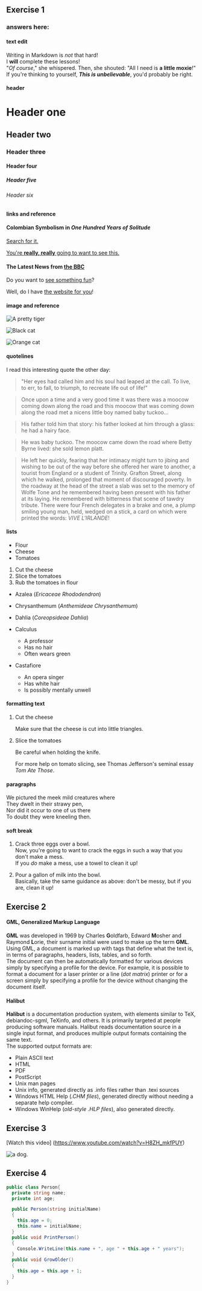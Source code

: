## Exercise 1

### answers here:

#### text edit

Writing in Markdown is _not_ that hard!  
I **will** complete these lessons!  
"_Of course_," she whispered. Then, she shouted: "All I need is **a little moxie**!"  
If you're thinking to yourself, **_This is unbelievable_**, you'd probably be right.

#### header

# Header one  
## Header two  
### Header three  
#### Header four  
##### Header five  
###### Header six  

#### links and reference

#### Colombian Symbolism in _One Hundred Years of Solitude_

[Search for it.](https://www.google.com)  

[You're **really, really** going to want to see this.](https://www.dailykitten.com)  

#### The Latest News from [the BBC](https://www.bbc.com/news)  

Do you want to [see something fun][a fun place]?  

Well, do I have [the website for you][another fun place]!  

[a fun place]: https://www.zombo.com  
[another fun place]: https://www.stumbleupon.com  

#### image and reference

![A pretty tiger](https://upload.wikimedia.org/wikipedia/commons/5/56/Tiger.50.jpg)  

![Black cat][Black]  

![Orange cat][Orange]  

[Black]: https://upload.wikimedia.org/wikipedia/commons/a/a3/81_INF_DIV_SSI.jpg  
[Orange]: http://icons.iconarchive.com/icons/google/noto-emoji-animals-nature/256/22221-cat-icon.png  

#### quotelines

I read this interesting quote the other day:

> "Her eyes had called him and his soul had leaped at the call. To live, to err, to fall, to triumph, to recreate life out of life!"

> Once upon a time and a very good time it was there was a moocow coming down along the road and this moocow that was coming down along the road met a nicens little boy named baby tuckoo...

> His father told him that story: his father looked at him through a glass: he had a hairy face.

> He was baby tuckoo. The moocow came down the road where Betty Byrne lived: she sold lemon platt.

> He left her quickly, fearing that her intimacy might turn to jibing and wishing to be out of the way before she offered her ware to another, a tourist from England or a student of Trinity. Grafton Street, along which he walked, prolonged that moment of discouraged poverty. In the roadway at the head of the street a slab was set to the memory of Wolfe Tone and he remembered having been present with his father at its laying. He remembered with bitterness that scene of tawdry tribute. There were four French delegates in a brake and one, a plump smiling young man, held, wedged on a stick, a card on which were printed the words: _VIVE L'IRLANDE_!

#### lists

* Flour
* Cheese
* Tomatoes

1. Cut the cheese
2. Slice the tomatoes
3. Rub the tomatoes in flour

* Azalea (_Ericaceae Rhododendron_)
* Chrysanthemum (_Anthemideae Chrysanthemum_)
* Dahlia (_Coreopsideae Dahlia_)

* Calculus
  * A professor
  * Has no hair
  * Often wears green
* Castafiore
  * An opera singer
  * Has white hair
  * Is possibly mentally unwell

#### formatting text

1. Cut the cheese

    Make sure that the cheese is cut into little triangles.

2. Slice the tomatoes
    
    Be careful when holding the knife.

    For more help on tomato slicing,
    see Thomas Jefferson's seminal essay _Tom Ate Those_.

#### paragraphs

We pictured the meek mild creatures where  
They dwelt in their strawy pen,  
Nor did it occur to one of us there  
To doubt they were kneeling then.

#### soft break

1. Crack three eggs over a bowl.  
   Now, you're going to want to crack the eggs in such a way that you don't make a mess.  
   If you _do_ make a mess, use a towel to clean it up!

2. Pour a gallon of milk into the bowl.  
   Basically, take the same guidance as above: don't be messy, but if you are, clean it up!

## Exercise 2

#### GML, Generalized Markup Language
**GML** was developed in 1969 by Charles **G**oldfarb, Edward **M**osher and Raymond **L**orie, their surname initial were used to make up the term **GML**. Using GML, a document is marked up with tags that define what the text is, in terms of paragraphs, headers, lists, tables, and so forth.  
The document can then be automatically formatted for various devices simply by specifying a profile for the device. For example, it is possible to format a document for a laser printer or a line (_dot matrix_) printer or for a screen simply by specifying a profile for the device without changing the document itself.

#### Halibut
**Halibut** is a documentation production system, with elements similar to TeX, debiandoc-sgml, TeXinfo, and others. It is primarily targeted at people producing software manuals. Halibut reads documentation source in a single input format, and produces multiple output formats containing the same text.  
The supported output formats are:

* Plain ASCII text
* HTML
* PDF
* PostScript
* Unix man pages
* Unix info, generated directly as .info files rather than .texi sources
* Windows HTML Help (_.CHM files_), generated directly without needing a separate help compiler.
* Windows WinHelp (_old-style .HLP files_), also generated directly.

## Exercise 3

[Watch this video] (https://www.youtube.com/watch?v=H8ZH_mkfPUY)

![a dog.][dog]


[dog]: https://media4.giphy.com/media/v1.Y2lkPTc5MGI3NjExaTNqem5ybW42ZHdreWR1amk3dHNnY29kdXJpY2YzdDJseDU3dWY3OSZlcD12MV9pbnRlcm5hbF9naWZfYnlfaWQmY3Q9Zw/gKHGnB1ml0moQdjhEJ/giphy.webp


## Exercise 4

```csharp
public class Person{
  private string name;
  private int age;

  public Person(string initialName)
  {
    this.age = 0;
    this.name = initialName;
  }
  public void PrintPerson()
  {
    Console.WriteLine(this.name + ", age " + this.age + " years");
  }
  public void GrowOlder()
  {
    this.age = this.age + 1;
  }
}
